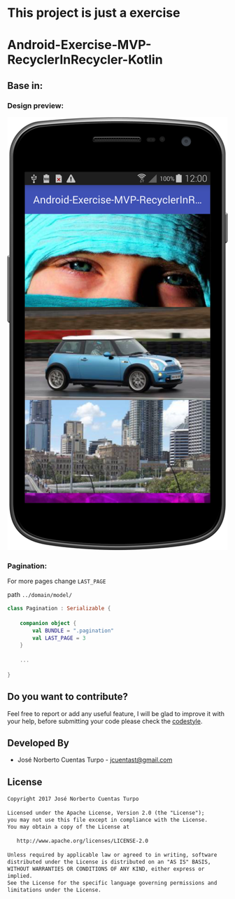 # This project is just a exercise
# Android-Exercise-MVP-RecyclerInRecycler-Kotlin
## Base in:

### Design preview:

![](https://raw.githubusercontent.com/PibeDx/Android-Exercise-MVP-RecyclerInRecycler-Kotlin/master/art/device-2017-09-22-103940.png)

### Pagination:

For more pages change `LAST_PAGE`

path `../domain/model/`

```kotlin
class Pagination : Serializable {

    companion object {
        val BUNDLE = ".pagination"
        val LAST_PAGE = 3
    }
    
    ...
    
}
```

Do you want to contribute?
--------------------------
Feel free to report or add any useful feature, I will be glad to improve it with your help, before submitting your code please check the [codestyle](https://github.com/square/java-code-styles).

Developed By
------------

* José Norberto Cuentas Turpo  - <jcuentast@gmail.com>

License
-------

    Copyright 2017 José Norberto Cuentas Turpo

    Licensed under the Apache License, Version 2.0 (the "License");
    you may not use this file except in compliance with the License.
    You may obtain a copy of the License at

       http://www.apache.org/licenses/LICENSE-2.0

    Unless required by applicable law or agreed to in writing, software
    distributed under the License is distributed on an "AS IS" BASIS,
    WITHOUT WARRANTIES OR CONDITIONS OF ANY KIND, either express or implied.
    See the License for the specific language governing permissions and
    limitations under the License.